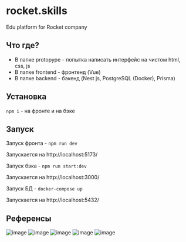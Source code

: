# rocket.skills
Edu platform for Rocket company

## Что где?
- В папке protopype - попытка написать интерфейс на чистом html, css, js
- В папке frontend - фронтенд (Vue)
- В папке backend - бэкенд (Nest js, PostgreSQL (Docker), Prisma)

## Установка

`npm i` - на фронте и на бэке


## Запуск

Запуск фронта - `npm run dev`

Запускается на http://localhost:5173/

Запуск бэка - `npm run start:dev`

Запускается на http://localhost:3000/

Запуск БД - `docker-compose up`

Запускается на http://localhost:5432/

## Референсы
![image](https://github.com/user-attachments/assets/506a1838-6511-4987-8a7d-f177262237fc)
![image](https://github.com/user-attachments/assets/3140f336-4841-4b61-8b9d-7b3e250ae11c)
![image](https://github.com/user-attachments/assets/3d7c1ea5-2923-4f02-ac21-518db21807f2)
![image](https://github.com/user-attachments/assets/0b280801-7098-4a0e-833c-670b4b81e06e)
![image](https://github.com/user-attachments/assets/a1f190a7-4e77-4067-801e-83e5cc298c4b)

